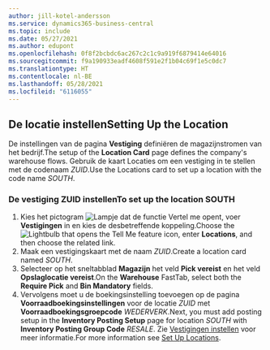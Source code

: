 ```yaml
---
author: jill-kotel-andersson
ms.service: dynamics365-business-central
ms.topic: include
ms.date: 05/27/2021
ms.author: edupont
ms.openlocfilehash: 0f8f2bcbdc6ac267c2c1c9a919f6879414e64016
ms.sourcegitcommit: f9a190933eadf4608f591e2f1b04c69f1e5c0dc7
ms.translationtype: HT
ms.contentlocale: nl-BE
ms.lasthandoff: 05/28/2021
ms.locfileid: "6116055"
---
```

## <a name="setting-up-the-location"></a><span data-ttu-id="ac9b1-101">De locatie instellen</span><span class="sxs-lookup"><span data-stu-id="ac9b1-101">Setting Up the Location</span></span>

<span data-ttu-id="ac9b1-102">De instellingen van de pagina **Vestiging** definiëren de magazijnstromen van het bedrijf.</span><span class="sxs-lookup"><span data-stu-id="ac9b1-102">The setup of the **Location Card** page defines the company's warehouse flows.</span></span> <span data-ttu-id="ac9b1-103">Gebruik de kaart Locaties om een vestiging in te stellen met de codenaam *ZUID*.</span><span class="sxs-lookup"><span data-stu-id="ac9b1-103">Use the Locations card to set up a location with the code name *SOUTH*.</span></span>

### <a name="to-set-up-the-location-south"></a><span data-ttu-id="ac9b1-104">De vestiging ZUID instellen</span><span class="sxs-lookup"><span data-stu-id="ac9b1-104">To set up the location SOUTH</span></span>

1. <span data-ttu-id="ac9b1-105">Kies het pictogram ![Lampje dat de functie Vertel me opent](../media/ui-search/search_small.png "Vertel me wat u wilt doen"), voer **Vestigingen** in en kies de desbetreffende koppeling.</span><span class="sxs-lookup"><span data-stu-id="ac9b1-105">Choose the ![Lightbulb that opens the Tell Me feature](../media/ui-search/search_small.png "Tell me what you want to do") icon, enter **Locations**, and then choose the related link.</span></span>  
2. <span data-ttu-id="ac9b1-106">Maak een vestigingskaart met de naam *ZUID*.</span><span class="sxs-lookup"><span data-stu-id="ac9b1-106">Create a location card named *SOUTH*.</span></span>  
3. <span data-ttu-id="ac9b1-107">Selecteer op het sneltabblad **Magazijn** het veld **Pick vereist** en het veld **Opslaglocatie vereist**.</span><span class="sxs-lookup"><span data-stu-id="ac9b1-107">On the **Warehouse** FastTab, select both the **Require Pick** and **Bin Mandatory** fields.</span></span>
4. <span data-ttu-id="ac9b1-108">Vervolgens moet u de boekingsinstelling toevoegen op de pagina **Voorraadboekingsinstellingen** voor de locatie *ZUID* met **Voorraadboekingsgroepcode** *WEDERVERK*.</span><span class="sxs-lookup"><span data-stu-id="ac9b1-108">Next, you must add posting setup in the **Inventory Posting Setup** page for location *SOUTH* with **Inventory Posting Group Code** *RESALE*.</span></span> <span data-ttu-id="ac9b1-109">Zie [Vestigingen instellen](../inventory-how-setup-locations.md) voor meer informatie.</span><span class="sxs-lookup"><span data-stu-id="ac9b1-109">For more information see [Set Up Locations](../inventory-how-setup-locations.md).</span></span>
